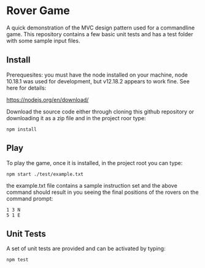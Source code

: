 # Rover Game

A quick demonstration of the MVC design pattern used for a commandline game. This repository contains a few basic unit tests and has a test folder with some sample input files.

## Install 

Prerequesites: you must have the node installed on your machine, node 10.18.1 was used for development, but v12.18.2 appears to work fine. See here for details:

https://nodejs.org/en/download/

Download the source code either through cloning this github repository or downloading it as a zip file and in the project roor type:

    npm install

## Play

To play the game, once it is installed, in the project root you can type:

    npm start ./test/example.txt

the example.txt file contains a sample instruction set and the above command should result in you seeing the final positions of the rovers on the command prompt:

    1 3 N
    5 1 E

## Unit Tests

A set of unit tests are provided and can be activated by typing:

    npm test





